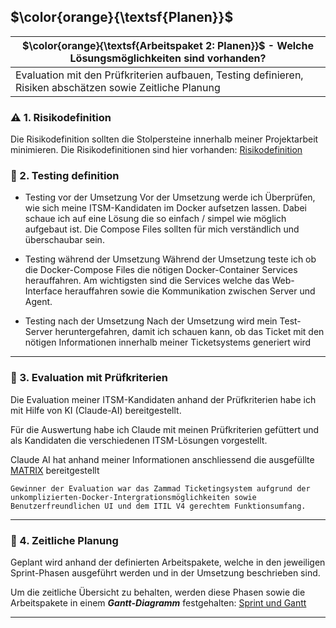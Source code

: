 ## $\color{orange}{\textsf{Planen}}$

| $\color{orange}{\textsf{Arbeitspaket 2: Planen}}$ - Welche Lösungsmöglichkeiten sind vorhanden?           |
| --------------------------------------------------------------------------------------------------------- |
| Evaluation mit den Prüfkriterien aufbauen, Testing definieren, Risiken abschätzen sowie Zeitliche Planung |
### :warning: 1. Risikodefinition

Die Risikodefinition sollten die Stolpersteine innerhalb meiner Projektarbeit minimieren.
Die Risikodefinitionen sind hier vorhanden:  [Risikodefinition](Risikodefinition.md)

### :bowling: 2. Testing definition
- Testing vor der Umsetzung
Vor der Umsetzung werde ich Überprüfen, wie sich meine ITSM-Kandidaten im Docker aufsetzen lassen. Dabei schaue ich auf eine Lösung die so einfach / simpel wie möglich aufgebaut ist. Die Compose Files sollten für mich verständlich und überschaubar sein.

- Testing während der Umsetzung
Während der Umsetzung teste ich ob die Docker-Compose Files die nötigen Docker-Container Services herauffahren. Am wichtigsten sind die Services welche das Web-Interface herauffahren sowie die Kommunikation zwischen Server und Agent.

- Testing nach der Umsetzung
Nach der Umsetzung wird mein Test-Server heruntergefahren, damit ich schauen kann, ob das Ticket mit den nötigen Informationen innerhalb meiner Ticketsystems generiert wird
_____
### :microscope: 3. Evaluation mit Prüfkriterien
Die Evaluation meiner ITSM-Kandidaten anhand der Prüfkriterien habe ich mit Hilfe von KI (Claude-AI) bereitgestellt.

Für die Auswertung habe ich Claude mit meinen Prüfkriterien gefüttert und als Kandidaten die verschiedenen ITSM-Lösungen vorgestellt.

Claude AI hat anhand meiner Informationen anschliessend die ausgefüllte [MATRIX](../2_Planen/ITSM_Evaluation_Ticketsysteme.md) bereitgestellt

	Gewinner der Evaluation war das Zammad Ticketingsystem aufgrund der unkomplizierten-Docker-Intergrationsmöglichkeiten sowie Benutzerfreundlichen UI und dem ITIL V4 gerechtem Funktionsumfang.
____
### :calendar: 4. Zeitliche Planung

Geplant wird anhand der definierten Arbeitspakete, welche in den jeweiligen Sprint-Phasen ausgeführt werden und in der Umsetzung beschrieben sind.

Um die zeitliche Übersicht zu behalten, werden diese Phasen sowie die Arbeitspakete in einem ***Gantt-Diagramm*** festgehalten:  [Sprint und Gantt](Sprint_und_GANTT.md)


___
